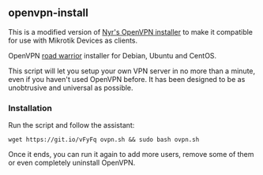 ## openvpn-install
This is a modified version of [Nyr's OpenVPN installer](https://github.com/Nyr/openvpn-install)  to make it compatible for use with Mikrotik Devices as clients.

OpenVPN [road warrior](http://en.wikipedia.org/wiki/Road_warrior_%28computing%29) installer for Debian, Ubuntu and CentOS.

This script will let you setup your own VPN server in no more than a minute, even if you haven't used OpenVPN before. It has been designed to be as unobtrusive and universal as possible.

### Installation
Run the script and follow the assistant:

`wget https://git.io/vFyFq ovpn.sh && sudo bash ovpn.sh`

Once it ends, you can run it again to add more users, remove some of them or even completely uninstall OpenVPN.
